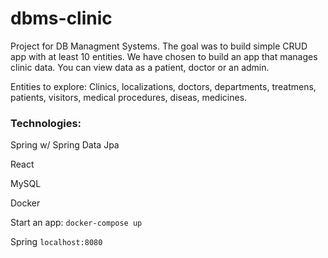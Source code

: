 # dbms-clinic
Project for DB Managment Systems. The goal was to build simple CRUD app with at least 10 entities. We have chosen to build an app that manages clinic data. You can view data as a patient, doctor or an admin. 

Entities to explore:
Clinics, localizations, doctors, departments, treatmens, patients, visitors, medical procedures, diseas, medicines.

### Technologies:

Spring w/ Spring Data Jpa

React

MySQL

Docker

Start an app: 
`docker-compose up`

Spring 
`localhost:8080`


